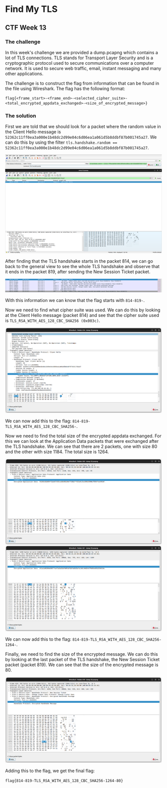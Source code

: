 
# Find My TLS

## CTF Week 13

### The challenge

In this week's challenge we are provided a dump.pcapng which contains a lot of TLS connections. TLS stands for Transport Layer Security and is a cryptographic protocol used to secure communications over a computer network. It is used to secure web traffic, email, instant messaging and many other applications.

The challenge is to construct the flag from information that can be found in the file using Wireshark. The flag has the following format: 
```
flag{<frame_start>-<frame_end>-<selected_cipher_suite>-<total_encrypted_appdata_exchanged>-<size_of_encrypted_message>}
```

### The solution

First we are told that we should look for a packet where the random value in the Client Hello message is `52362c11ff0ea3a000e1b48dc2d99e04c6d06ea1a061d5b8ddbf87b001745a27`. We can do this by using the filter `tls.handshake.random == 52362c11ff0ea3a000e1b48dc2d99e04c6d06ea1a061d5b8ddbf87b001745a27`.

![Adding filter in Wireshark](screenshots/w13/ctf/add_filter.png)
![Packet found](screenshots/w13/ctf/packet_found.png)

After finding that the TLS handshake starts in the packet 814, we can go back to the general view to see the whole TLS handshake and observe that it ends in the packet 819, after sending the New Session Ticket packet.

![TLS handshake](screenshots/w13/ctf/tls_handshake.png)

With this information we can know that the flag starts with `814-819-`.

Now we need to find what cipher suite was used. We can do this by looking at the Client Hello message (packet 814) and see that the cipher suite used is
`TLS_RSA_WITH_AES_128_CBC_SHA256 (0x003c)`.

![Cipher suite](screenshots/w13/ctf/cipher_suite.png)

We can now add this to the flag: `814-819-TLS_RSA_WITH_AES_128_CBC_SHA256-`.

Now we need to find the total size of the encrypted appdata exchanged. For this we can look at the Application Data packets that were exchanged after the TLS handshake. We can see that there are 2 packets, one with size 80 and the other with size 1184. The total size is 1264.

![Application Data packet 1](screenshots/w13/ctf/data1.png)
![Application Data packet 2](screenshots/w13/ctf/data2.png)

We can now add this to the flag: `814-819-TLS_RSA_WITH_AES_128_CBC_SHA256-1264-`.

Finally, we need to find the size of the encrypted message. We can do this by looking at the last packet of the TLS handshake, the New Session Ticket packet (packet 819). We can see that the size of the encrypted message is 80.

![New Session Ticket packet](screenshots/w13/ctf/new_session_ticket.png)

Adding this to the flag, we get the final flag: 

`flag{814-819-TLS_RSA_WITH_AES_128_CBC_SHA256-1264-80}`
